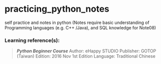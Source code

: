 # practicing_python_notes
self practice and notes in python
(Notes require basic understanding of Programming languages (e.g. C++ /Java), and SQL knowledge for Note08)

### Learning reference(s):
> __*Python Beginner Course*__ Author: eHappy STUDIO Publisher: GOTOP (Taiwan) Edition: 2016 Nov 1st Edition Language: Traditional Chinese
